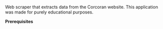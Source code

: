 Web scraper that extracts data from the Corcoran website. This application was made for purely educational purposes. 

**Prerequisites**

